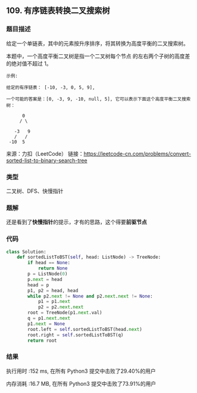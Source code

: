 ## 109. 有序链表转换二叉搜索树



### 题目描述

给定一个单链表，其中的元素按升序排序，将其转换为高度平衡的二叉搜索树。

本题中，一个高度平衡二叉树是指一个二叉树每个节点 的左右两个子树的高度差的绝对值不超过 1。

```
示例:

给定的有序链表： [-10, -3, 0, 5, 9],

一个可能的答案是：[0, -3, 9, -10, null, 5], 它可以表示下面这个高度平衡二叉搜索树：

      0
     / \

   -3   9
   /   /
 -10  5
```

来源：力扣（LeetCode）
链接：https://leetcode-cn.com/problems/convert-sorted-list-to-binary-search-tree

### 类型

二叉树、DFS、快慢指针



### 题解

还是看到了**快慢指针**的提示，才有的思路，这个得要**前驱节点**



### 代码

```python
class Solution:
    def sortedListToBST(self, head: ListNode) -> TreeNode:
    	if head == None:
    		return None
    	p = ListNode(0)
    	p.next = head
    	head = p
    	p1, p2 = head, head
    	while p2.next != None and p2.next.next != None:
    		p1 = p1.next
    		p2 = p2.next.next
    	root = TreeNode(p1.next.val)
    	q = p1.next.next
    	p1.next = None
    	root.left = self.sortedListToBST(head.next)
    	root.right = self.sortedListToBST(q)
    	return root
```



### 结果

执行用时 :152 ms, 在所有 Python3 提交中击败了29.40%的用户

内存消耗 :16.7 MB, 在所有 Python3 提交中击败了73.91%的用户